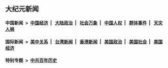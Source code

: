 ## 大纪元新闻

#### 中国新闻 &nbsp;>&nbsp; [中国经济](indexes/ncid283/README.md?02211245) &nbsp;| &nbsp; [大陆政治](indexes/ncid277/README.md?02211245) &nbsp;| &nbsp; [社会万象](indexes/ncid282/README.md?02211245) &nbsp;| &nbsp; [中国人权](indexes/ncid278/README.md?02211245) &nbsp;| &nbsp; [群体事件](indexes/ncid279/README.md?02211245) &nbsp;| &nbsp; [天灾人祸](indexes/ncid280/README.md?02211245)

#### 国际新闻 &nbsp;>&nbsp; [美中关系](indexes/nf1412576/README.md?02211245) &nbsp;| &nbsp; [台湾新闻](indexes/ncid1349361/README.md?02211245) &nbsp;| &nbsp; [香港新闻](indexes/ncid1349362/README.md?02211245) &nbsp;| &nbsp; [美国政治](indexes/ncid1078159/README.md?02211245) &nbsp;| &nbsp; [美国社会](indexes/ncid1078160/README.md?02211245) &nbsp;| &nbsp; [美国经济](indexes/ncid1078158/README.md?02211245)

#### 特别专题 &nbsp;>&nbsp; [中共百年历史](https://github.com/epoch-news/epoch-special/blob/master/README.md?02211245)  
